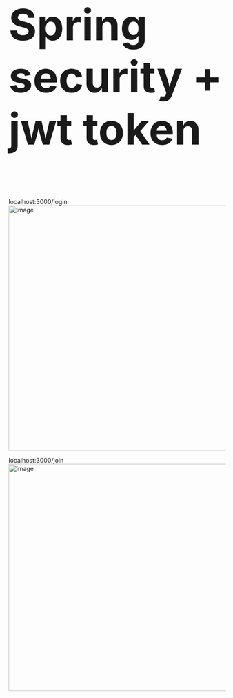 
<p style = "font-size: 100px; font-weight: bold">Spring security + jwt token</p>

localhost:3000/login<br>
<img width="569" alt="image" src="https://github.com/JeongSH1/chat/assets/125888614/1374cd52-3554-401a-bc17-e70f078519ee">

localhost:3000/join<br>
<img width="527" alt="image" src="https://github.com/JeongSH1/chat/assets/125888614/a0cdd11f-77f0-41e5-82fa-e38a8a20c83f">
